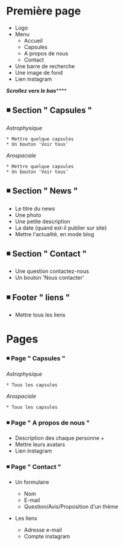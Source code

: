 # Première page 

* Logo 
* Menu
    * Accueil
    * Capsules
    * A propos de nous
    * Contact
* Une barre de recherche
* Une image de fond
* Lien instagram

***********Scrollez vers le bas***************

## ◾ Section " Capsules "

 _Astrophysique_
    
    * Mettre quelque capsules
    * Un bouton 'Voir tous'
    
_Arospaciale_

    * Mettre quelque capsules
    * Un bouton 'Voir tous'

## ◾ Section " News "

* Le titre du news
* Une photo
* Une petite description
* La date (quand est-il publier sur site)
* Mettre l'actualité, en mode blog

## ◾ Section " Contact "

* Une question contactez-nous
* Un bouton 'Nous contacter'

## ◾ Footer " liens "

* Mettre tous les liens


# Pages

### ◾ Page " Capsules "

 _Astrophysique_
    
    * Tous les capsules
    
_Arospaciale_

    * Tous les capsules

### ◾ Page " A propos de nous "

* Description des chaque personne + 
* Mettre leurs avatars 
* Lien instagram

### ◾ Page " Contact "

* Un formulaire

    * Nom
    * E-mail
    * Question/Avis/Proposition d'un thème

* Les liens
    
    * Adresse e-mail
    * Compte instagram
